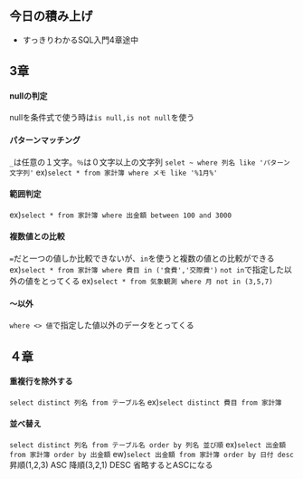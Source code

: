 ## 今日の積み上げ
- すっきりわかるSQL入門4章途中

## 3章
#### nullの判定
nullを条件式で使う時は`is null,is not null`を使う
#### パターンマッチング
`_`は任意の１文字。`％`は０文字以上の文字列
`selet ~ where 列名 like 'パターン文字列'`
ex)`select * from 家計簿 where メモ like '%1月%'`
#### 範囲判定
ex)`select * from 家計簿 where 出金額 between 100 and 3000`
#### 複数値との比較
`=`だと一つの値しか比較できないが、`in`を使うと複数の値との比較ができる
ex)`select * from 家計簿 where 費目 in ('食費','交際費')`
`not in`で指定した以外の値をとってくる
ex)`select * from 気象観測 where 月 not in (3,5,7)` 
#### 〜以外
`where <> 値`で指定した値以外のデータをとってくる
## ４章
#### 重複行を除外する
`select distinct 列名 from テーブル名`
ex)`select distinct 費目 from 家計簿`
#### 並べ替え
`select distinct 列名 from テーブル名 order by 列名 並び順`
ex)`select 出金額 from 家計簿 order by 出金額`
ew)`select 出金額 from 家計簿 order by 日付 desc`
昇順(1,2,3) ASC
降順(3,2,1) DESC
省略するとASCになる